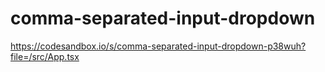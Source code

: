 # comma-separated-input-dropdown

https://codesandbox.io/s/comma-separated-input-dropdown-p38wuh?file=/src/App.tsx
